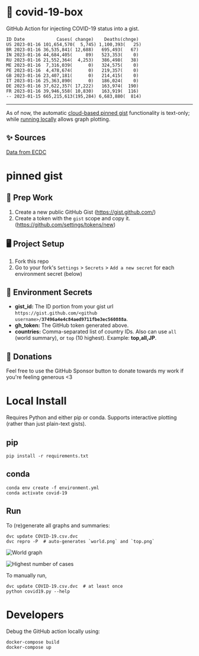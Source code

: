 # 🏥 covid-19-box

GitHub Action for injecting COVID-19 status into a gist.

```
ID Date            Cases( change)    Deaths(chnge)
US 2023-01-16 101,654,570(  5,745) 1,100,393(   25)
BR 2023-01-16 36,535,841( 12,688)   695,493(   67)
IN 2023-01-16 44,684,405(     89)   523,353(    0)
RU 2023-01-16 21,552,364(  4,253)   386,498(   38)
ME 2023-01-16  7,316,039(      0)   324,575(    0)
PE 2023-01-16  4,478,674(      0)   219,357(    0)
GB 2023-01-16 23,407,181(      0)   214,415(    0)
IT 2023-01-16 25,363,890(      0)   186,024(    0)
DE 2023-01-16 37,622,357( 17,222)   163,974(  190)
FR 2023-01-16 39,946,558( 10,830)   163,919(  116)
-- 2023-01-15 665,215,613(195,284) 6,683,880(  814)
```

---

As of now, the automatic [cloud-based pinned gist](#pinned-gist) functionality is text-only;
while [running locally](#local-install) allows graph plotting.

## ✨ Sources

[Data from ECDC](https://www.ecdc.europa.eu/en/publications-data/download-todays-data-geographic-distribution-covid-19-cases-worldwide)

# pinned gist

## 🎒 Prep Work
1. Create a new public GitHub Gist (https://gist.github.com/)
1. Create a token with the `gist` scope and copy it. (https://github.com/settings/tokens/new)

## 🖥 Project Setup
1. Fork this repo
1. Go to your fork's `Settings` > `Secrets` > `Add a new secret` for each environment secret (below)

## 🤫 Environment Secrets
- **gist_id:** The ID portion from your gist url `https://gist.github.com/<github username>/`**`37496a4e4c84aed9711fbe3ec560888a`**.
- **gh_token:** The GitHub token generated above.
- **countries:** Comma-separated list of country IDs. Also can use `all` (world summary), or `top` (10 highest). Example: **top,all,JP**.

## 💸 Donations

Feel free to use the GitHub Sponsor button to donate towards my work if you're feeling generous <3

# Local Install

Requires Python and either pip or conda. Supports interactive plotting (rather than just plain-text gists).

## pip

```
pip install -r requirements.txt
```

## conda

```
conda env create -f environment.yml
conda activate covid-19
```

## Run

To (re)generate all graphs and summaries:

```
dvc update COVID-19.csv.dvc
dvc repro -P  # auto-generates `world.png` and `top.png`
```

![World graph](world.png)

![Highest number of cases](top.png)

To manually run,

```
dvc update COVID-19.csv.dvc  # at least once
python covid19.py --help
```

# Developers

Debug the GitHub action locally using:

```
docker-compose build
docker-compose up
```
